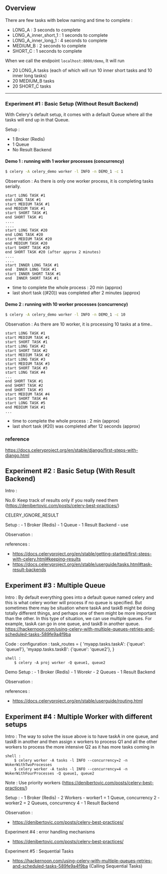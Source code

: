 ## Overview

There are few tasks with below naming and time to complete :
- LONG_A : 3 seconds to complete
- LONG_A_inner_short_1 : 1 seconds to complete
- LONG_A_inner_long_1 : 4 seconds to complete
- MEDIUM_B : 2 seconds to complete
- SHORT_C : 1 seconds to complete


When we call the endpoint `localhost:8000/demo`, It will run 
- 20 LONG_A tasks (each of which will run 10 inner short tasks and 10 inner long tasks)
- 20 MEDIUM_B tasks
- 20 SHORT_C tasks

---
### Experiment #1 : Basic Setup (Without Result Backend)

With Celery's default setup, it comes with a default Queue where all the tasks will end up in that Queue.
	
Setup :
- 1 Broker (Redis)
- 1 Queue
- No Result Backend

#### Demo 1 : running with 1 worker processes (concurrency)

```bash
$ celery -A celery_demo worker -l INFO -n DEMO_1 -c 1
```

Observation : As there is only one worker process, it is completing tasks serially.

```
start LONG TASK #1
end LONG TASK #1
start MEDIUM TASK #1
end MEDIUM TASK #1
start SHORT TASK #1
end SHORT TASK #1
....
....
start LONG TASK #20
end LONG TASK #20
start MEDIUM TASK #20
end MEDIUM TASK #20
start SHORT TASK #20
end SHORT TASK #20 (after approx 2 minutes)
....
....
start INNER LONG TASK #1
end  INNER LONG TASK #1
start INNER SHORT TASK #1
end  INNER SHORT TASK #1
```

- time to complete the whole process : 20 min (approx)
- last short task ((#20)) was completed after 2 minutes (approx)

#### Demo 2 : running with 10 worker processes (concurrency)

```bash
$ celery -A celery_demo worker -l INFO -n DEMO_1 -c 10
```

Observation : As there are 10 worker, it is processing 10 tasks at a time..

```
start LONG TASK #1
start MEDIUM TASK #1
start SHORT TASK #1
start LONG TASK #2
start SHORT TASK #2
start MEDIUM TASK #2
start LONG TASK #3
start MEDIUM TASK #3
start SHORT TASK #3
start LONG TASK #4
...
end SHORT TASK #1
end SHORT TASK #2
end SHORT TASK #3
start MEDIUM TASK #4
start SHORT TASK #4
start LONG TASK #5
end MEDIUM TASK #1
...
```

- time to complete the whole process : 2 min (approx)
- last short task (#20) was completed after 12 seconds (approx)

### reference
https://docs.celeryproject.org/en/stable/django/first-steps-with-django.html



Experiment #2 : Basic Setup (With Result Backend)
--------------------------------------------------
Intro :

No.6: Keep track of results only if you really need them (https://denibertovic.com/posts/celery-best-practices/)

CELERY_IGNORE_RESULT

Setup :
	- 1 Broker (Redis)
	- 1 Queue
	- 1 Result Backend
	- use 

Observation :

references :
- https://docs.celeryproject.org/en/stable/getting-started/first-steps-with-celery.html#keeping-results
- https://docs.celeryproject.org/en/stable/userguide/tasks.html#task-result-backends 




Experiment #3 : Multiple Queue
--------------------------------

Intro : 
	By default everything goes into a default queue named celery and this is what celery worker will process if no queue is specified. But sometimes there may be situation where taskA and taskB might be doing totally different things, and perhaps one of them might be more important than the other. In this type of situation, we can use multiple queues. For example, taskA can go in one queue, and taskB in another queue.
	https://hackernoon.com/using-celery-with-multiple-queues-retries-and-scheduled-tasks-589fe9a4f9ba

Code :
	configuration :
		task_routes = {
			'myapp.tasks.taskA': {'queue': 'queue1'},
			'myapp.tasks.taskB': {'queue': 'queue2'},
		}

	shell :
		$ celery -A proj worker -Q queue1, queue2


Demo Setup :
	- 1 Broker (Redis)
	- 1 Worekr
		- 2 Queues
	- 1 Result Backend

Observation :


references : 
- https://docs.celeryproject.org/en/stable/userguide/routing.html



Experiment #4 : Multiple Worker with different setups
----------------------------------------------------------

Intro : The way to solve the issue above is to have taskA in one queue, and taskB in another and then assign x workers to process Q1 and all the other workers to process the more intensive Q2 as it has more tasks coming in
	

	shell :
		$ celery worker -A tasks -l INFO --concurrency=2 -n WokerWithTwoProcesses
		$ celery worker -A tasks -l INFO --concurrency=4 -n WokerWithFourProcesses -Q queue1, queue2



Note : Use priority workers (https://denibertovic.com/posts/celery-best-practices/)

Setup :
	- 1 Broker (Redis)
	- 2 Workers
		- worker1 = 1 Queue, concurrency 2
		- worker2 = 2 Queues, concurrency 4
	- 1 Result Backend

Observation :

- https://denibertovic.com/posts/celery-best-practices/



Experiment #4 : error handling mechanisms
- https://denibertovic.com/posts/celery-best-practices/



Experiment #5 : Sequential Tasks
- https://hackernoon.com/using-celery-with-multiple-queues-retries-and-scheduled-tasks-589fe9a4f9ba (Calling Sequential Tasks)